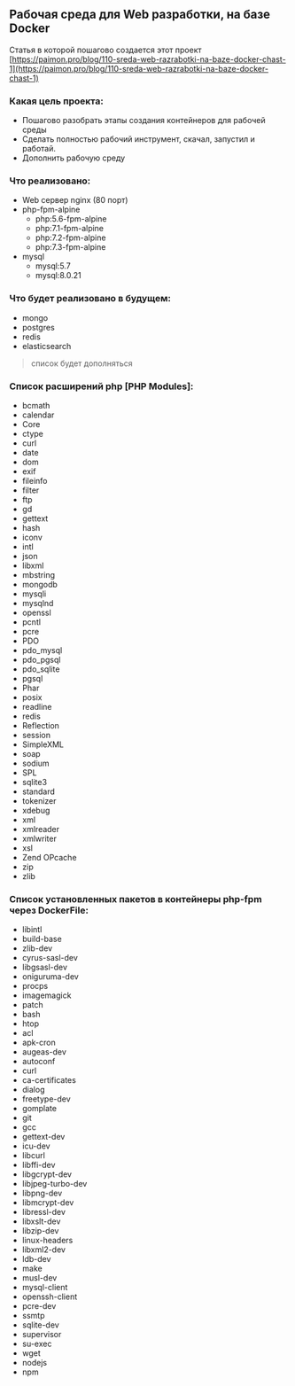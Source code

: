 ## Рабочая среда для Web разработки, на базе Docker
Статья в которой пошагово создается этот проект
[https://paimon.pro/blog/110-sreda-web-razrabotki-na-baze-docker-chast-1](https://paimon.pro/blog/110-sreda-web-razrabotki-na-baze-docker-chast-1)
### Какая цель проекта:
* Пошагово разобрать этапы создания контейнеров для рабочей среды
* Сделать полностью рабочий инструмент, скачал, запустил и работай.
* Дополнить рабочую среду 
### Что реализовано:
* Web сервер nginx (80 порт)
* php-fpm-alpine
    * php:5.6-fpm-alpine
    * php:7.1-fpm-alpine
    * php:7.2-fpm-alpine
    * php:7.3-fpm-alpine
* mysql
    * mysql:5.7
    * mysql:8.0.21

### Что будет реализовано в будущем:
* mongo
* postgres
* redis
* elasticsearch
>список будет дополняться
    
### Список расширений php [PHP Modules]:
* bcmath
* calendar
* Core
* ctype
* curl
* date
* dom
* exif
* fileinfo
* filter
* ftp
* gd
* gettext
* hash
* iconv
* intl
* json
* libxml
* mbstring
* mongodb
* mysqli
* mysqlnd
* openssl
* pcntl
* pcre
* PDO
* pdo_mysql
* pdo_pgsql
* pdo_sqlite
* pgsql
* Phar
* posix
* readline
* redis
* Reflection
* session
* SimpleXML
* soap
* sodium
* SPL
* sqlite3
* standard
* tokenizer
* xdebug
* xml
* xmlreader
* xmlwriter
* xsl
* Zend OPcache
* zip
* zlib

### Список установленных пакетов в контейнеры php-fpm через DockerFile:
  *  libintl 
  *  build-base 
  *  zlib-dev 
  *  cyrus-sasl-dev 
  *  libgsasl-dev 
  *  oniguruma-dev 
  *  procps 
  *  imagemagick 
  *  patch 
  *  bash 
  *  htop 
  *  acl 
  *  apk-cron 
  *  augeas-dev 
  *  autoconf 
  *  curl 
  *  ca-certificates 
  *  dialog 
  *  freetype-dev 
  *  gomplate 
  *  git 
  *  gcc 
  *  gettext-dev 
  *  icu-dev 
  *  libcurl 
  *  libffi-dev 
  *  libgcrypt-dev 
  *  libjpeg-turbo-dev 
  *  libpng-dev 
  *  libmcrypt-dev 
  *  libressl-dev 
  *  libxslt-dev 
  *  libzip-dev 
  *  linux-headers 
  *  libxml2-dev 
  *  ldb-dev 
  *  make 
  *  musl-dev 
  *  mysql-client 
  *  openssh-client 
  *  pcre-dev 
  *  ssmtp 
  *  sqlite-dev 
  *  supervisor 
  *  su-exec 
  *  wget 
  *  nodejs 
  *  npm  